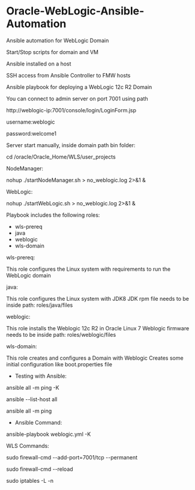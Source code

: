 # Oracle-WebLogic-Ansible-Automation

Ansible automation for WebLogic Domain

Start/Stop scripts for domain and VM

Ansible installed on a host

SSH access from Ansible Controller to FMW hosts

Ansible playbook for deploying a WebLogic 12c R2 Domain

You can connect to admin server on port 7001 using path

http://weblogic-ip:7001/console/login/LoginForm.jsp

username:weblogic

password:welcome1


Server start manually, inside domain path bin folder:

cd /oracle/Oracle_Home/WLS/user_projects


NodeManager:

nohup ./startNodeManager.sh > no_weblogic.log 2>&1 &

WebLogic:

nohup ./startWebLogic.sh > no_weblogic.log 2>&1 &


Playbook includes the following roles:

* wls-prereq
* java
* weblogic
* wls-domain

wls-prereq:

This role configures the Linux system with requirements to run the WebLogic domain

java:

This role configures the Linux system with JDK8 JDK rpm file needs to be inside path: roles/java/files

weblogic:

This role installs the Weblogic 12c R2 in Oracle Linux 7 Weblogic firmware needs to be inside path: roles/weblogic/files

wls-domain:

This role creates and configures a Domain with Weblogic Creates some initial configuration like boot.properties file


* Testing with Ansible:

ansible all -m ping -K

ansible --list-host all

ansible all -m ping


* Ansible Command:

ansible-playbook weblogic.yml -K


WLS Commands:

sudo firewall-cmd --add-port=7001/tcp --permanent

sudo firewall-cmd --reload

sudo iptables -L -n